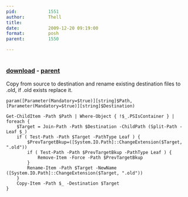 ```yaml
---
pid:            1551
author:         Thell
title:          
date:           2009-12-20 09:19:00
format:         posh
parent:         1550

---
```


# 

### [download](Scripts\1551.ps1) - [parent](Scripts\1550.md)

Copy from source to destination and rename existing destination files to .old, if .old exists replace it.

```posh
param([Parameter(Mandatory=$true)][string]$Path,[Parameter(Mandatory=$true)][string]$Destination)

Get-ChildItem -Path $Path | Where-Object { !$_.PSIsContainer } | foreach {
	$Target = Join-Path -Path $Destination -ChildPath (Split-Path -Leaf $_)
	if ( Test-Path -Path $Target -PathType Leaf ) {
		$PrevTargetBkup=([System.IO.Path]::ChangeExtension($Target, ".old"))
		if ( Test-Path -Path $PrevTargetBkup -PathType Leaf ) {
			Remove-Item -Force -Path $PrevTargetBkup
		}
		Rename-Item -Path $Target -NewName ([System.IO.Path]::ChangeExtension($Target, ".old"))
	}
	Copy-Item -Path $_ -Destination $Target
}
```
